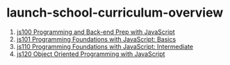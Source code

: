 # launch-school-curriculum-overview
1. [js100 Programming and Back-end Prep with JavaScript](https://github.com/marookh/js100)
2. [js101 Programming Foundations with JavaScript: Basics](https://github.com/marookh/launch_school/tree/main/js_101)
3. [js110 Programming Foundations with JavaScript: Intermediate](https://github.com/marookh/launch_school/tree/main/js_110)
4. [js120 Object Oriented Programming with JavaScript](https://github.com/marookh/launch_school/tree/main/js_120)
